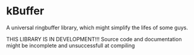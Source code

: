 # kBuffer #
A universal ringbuffer library, which might simplify the lifes of some guys.

THIS LIBRARY IS IN DEVELOPMENT!!!
Source code and documentation might be incomplete and unsuccessfull at compiling